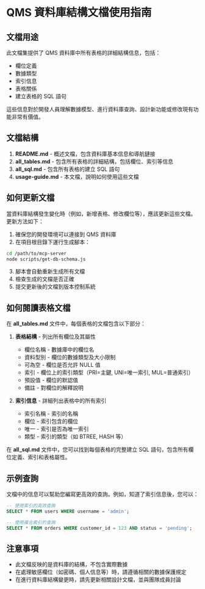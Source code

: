 # QMS 資料庫結構文檔使用指南

## 文檔用途

此文檔集提供了 QMS 資料庫中所有表格的詳細結構信息，包括：

- 欄位定義
- 數據類型
- 索引信息
- 表格關係
- 建立表格的 SQL 語句

這些信息對於開發人員理解數據模型、進行資料庫查詢、設計新功能或修改現有功能非常有價值。

## 文檔結構

1. **README.md** - 概述文檔，包含資料庫基本信息和導航鏈接
2. **all_tables.md** - 包含所有表格的詳細結構，包括欄位、索引等信息
3. **all_sql.md** - 包含所有表格的建立 SQL 語句
4. **usage-guide.md** - 本文檔，說明如何使用這些文檔

## 如何更新文檔

當資料庫結構發生變化時（例如，新增表格、修改欄位等），應該更新這些文檔。更新方法如下：

1. 確保您的開發環境可以連接到 QMS 資料庫
2. 在項目根目錄下運行生成腳本：

```bash
cd /path/to/mcp-server
node scripts/get-db-schema.js
```

3. 腳本會自動重新生成所有文檔
4. 檢查生成的文檔是否正確
5. 提交更新後的文檔到版本控制系統

## 如何閱讀表格文檔

在 **all_tables.md** 文件中，每個表格的文檔包含以下部分：

1. **表格結構** - 列出所有欄位及其屬性

   - 欄位名稱 - 數據庫中的欄位名
   - 資料型別 - 欄位的數據類型及大小限制
   - 可為空 - 欄位是否允許 NULL 值
   - 索引 - 欄位上的索引類型（PRI=主鍵, UNI=唯一索引, MUL=普通索引）
   - 預設值 - 欄位的默認值
   - 備註 - 對欄位的解釋說明

2. **索引信息** - 詳細列出表格中的所有索引
   - 索引名稱 - 索引的名稱
   - 欄位 - 索引包含的欄位
   - 唯一 - 索引是否為唯一索引
   - 類型 - 索引的類型（如 BTREE, HASH 等）

在 **all_sql.md** 文件中，您可以找到每個表格的完整建立 SQL 語句，包含所有欄位定義、索引和表格屬性。

## 示例查詢

文檔中的信息可以幫助您編寫更高效的查詢。例如，知道了索引信息後，您可以：

```sql
-- 使用索引的高效查詢
SELECT * FROM users WHERE username = 'admin';

-- 使用複合索引的查詢
SELECT * FROM orders WHERE customer_id = 123 AND status = 'pending';
```

## 注意事項

- 此文檔反映的是資料庫的結構，不包含實際數據
- 在處理敏感欄位（如密碼、個人信息等）時，請遵循相關的數據保護規定
- 在進行資料庫結構變更時，請先更新相關設計文檔，並與團隊成員討論
